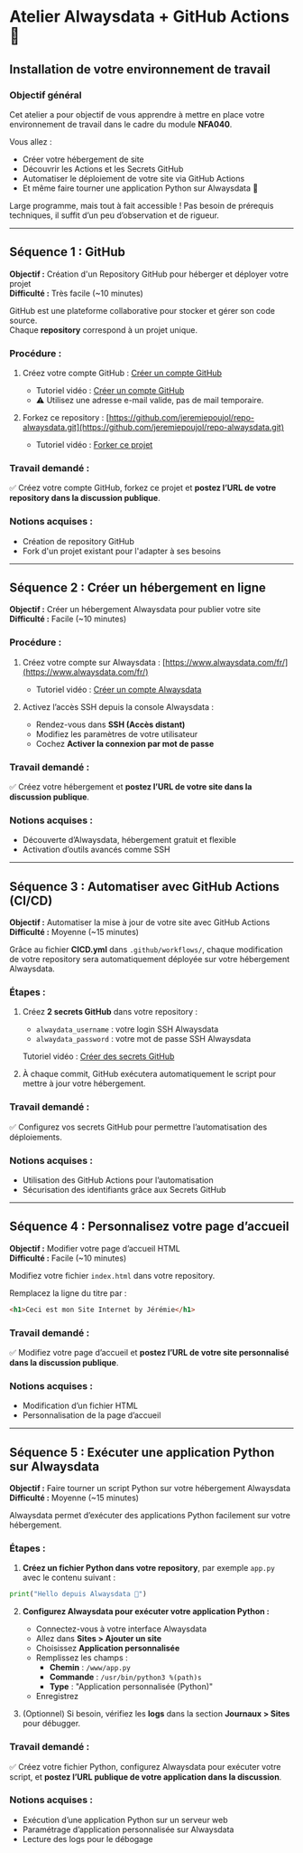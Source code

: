 
# Atelier Alwaysdata + GitHub Actions 🚀

## Installation de votre environnement de travail

### Objectif général
Cet atelier a pour objectif de vous apprendre à mettre en place votre environnement de travail dans le cadre du module **NFA040**.

Vous allez :
- Créer votre hébergement de site
- Découvrir les Actions et les Secrets GitHub
- Automatiser le déploiement de votre site via GitHub Actions
- Et même faire tourner une application Python sur Alwaysdata 🎉

Large programme, mais tout à fait accessible ! Pas besoin de prérequis techniques, il suffit d’un peu d’observation et de rigueur.

---

## Séquence 1 : GitHub

**Objectif :** Création d'un Repository GitHub pour héberger et déployer votre projet  
**Difficulté :** Très facile (~10 minutes)

GitHub est une plateforme collaborative pour stocker et gérer son code source.  
Chaque **repository** correspond à un projet unique.

### Procédure :
1. Créez votre compte GitHub : [Créer un compte GitHub](https://github.com/)
   - Tutoriel vidéo : [Créer un compte GitHub](https://docs.github.com/fr/get-started/onboarding/getting-started-with-your-github-account)
   - ⚠️ Utilisez une adresse e-mail valide, pas de mail temporaire.

2. Forkez ce repository : [https://github.com/jeremiepoujol/repo-alwaysdata.git](https://github.com/jeremiepoujol/repo-alwaysdata.git)
   - Tutoriel vidéo : [Forker ce projet](https://youtu.be/p33-7XQ29zQ)

### Travail demandé :
✅ Créez votre compte GitHub, forkez ce projet et **postez l’URL de votre repository dans la discussion publique**.

### Notions acquises :
- Création de repository GitHub
- Fork d'un projet existant pour l'adapter à ses besoins

---

## Séquence 2 : Créer un hébergement en ligne

**Objectif :** Créer un hébergement Alwaysdata pour publier votre site  
**Difficulté :** Facile (~10 minutes)

### Procédure :
1. Créez votre compte sur Alwaysdata : [https://www.alwaysdata.com/fr/](https://www.alwaysdata.com/fr/)
   - Tutoriel vidéo : [Créer un compte Alwaysdata](https://youtu.be/6jJiqv_ZCHg)

2. Activez l’accès SSH depuis la console Alwaysdata :
   - Rendez-vous dans **SSH (Accès distant)**
   - Modifiez les paramètres de votre utilisateur
   - Cochez **Activer la connexion par mot de passe**

### Travail demandé :
✅ Créez votre hébergement et **postez l’URL de votre site dans la discussion publique**.

### Notions acquises :
- Découverte d’Alwaysdata, hébergement gratuit et flexible
- Activation d’outils avancés comme SSH

---

## Séquence 3 : Automatiser avec GitHub Actions (CI/CD)

**Objectif :** Automatiser la mise à jour de votre site avec GitHub Actions  
**Difficulté :** Moyenne (~15 minutes)

Grâce au fichier **CICD.yml** dans `.github/workflows/`, chaque modification de votre repository sera automatiquement déployée sur votre hébergement Alwaysdata.

### Étapes :

1. Créez **2 secrets GitHub** dans votre repository :
   - `alwaydata_username` : votre login SSH Alwaysdata
   - `alwaydata_password` : votre mot de passe SSH Alwaysdata

   Tutoriel vidéo : [Créer des secrets GitHub](https://youtu.be/Rv5X5-qbvqA)

2. À chaque commit, GitHub exécutera automatiquement le script pour mettre à jour votre hébergement.

### Travail demandé :
✅ Configurez vos secrets GitHub pour permettre l’automatisation des déploiements.

### Notions acquises :
- Utilisation des GitHub Actions pour l’automatisation
- Sécurisation des identifiants grâce aux Secrets GitHub

---

## Séquence 4 : Personnalisez votre page d’accueil

**Objectif :** Modifier votre page d’accueil HTML  
**Difficulté :** Facile (~10 minutes)

Modifiez votre fichier `index.html` dans votre repository.

Remplacez la ligne du titre par :

```html
<h1>Ceci est mon Site Internet by Jérémie</h1>
```

### Travail demandé :
✅ Modifiez votre page d’accueil et **postez l’URL de votre site personnalisé dans la discussion publique**.

### Notions acquises :
- Modification d’un fichier HTML
- Personnalisation de la page d’accueil

---

## Séquence 5 : Exécuter une application Python sur Alwaysdata

**Objectif :** Faire tourner un script Python sur votre hébergement Alwaysdata  
**Difficulté :** Moyenne (~15 minutes)

Alwaysdata permet d’exécuter des applications Python facilement sur votre hébergement.

### Étapes :

1. **Créez un fichier Python dans votre repository**, par exemple `app.py` avec le contenu suivant :

```python
print("Hello depuis Alwaysdata 🚀")
```

2. **Configurez Alwaysdata pour exécuter votre application Python :**
   - Connectez-vous à votre interface Alwaysdata
   - Allez dans **Sites > Ajouter un site**
   - Choisissez **Application personnalisée**
   - Remplissez les champs :
     - **Chemin** : `/www/app.py`
     - **Commande** : `/usr/bin/python3 %(path)s`
     - **Type** : "Application personnalisée (Python)"
   - Enregistrez

3. (Optionnel) Si besoin, vérifiez les **logs** dans la section **Journaux > Sites** pour débugger.

### Travail demandé :
✅ Créez votre fichier Python, configurez Alwaysdata pour exécuter votre script, et **postez l’URL publique de votre application dans la discussion**.

### Notions acquises :
- Exécution d’une application Python sur un serveur web
- Paramétrage d’application personnalisée sur Alwaysdata
- Lecture des logs pour le débogage
